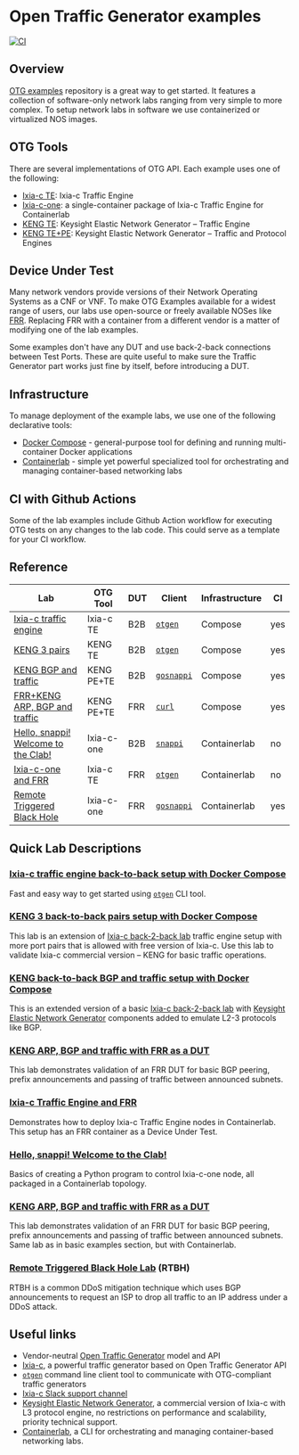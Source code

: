 # Open Traffic Generator examples
[![CI](https://github.com/open-traffic-generator/otg-examples/actions/workflows/ci.yml/badge.svg)](https://github.com/open-traffic-generator/otg-examples/actions/workflows/ci.yml)

## Overview 

[OTG examples](https://github.com/open-traffic-generator/otg-examples) repository is a great way to get started. It features a collection of software-only network labs ranging from very simple to more complex. To setup network labs in software we use containerized or virtualized NOS images.

## OTG Tools

There are several implementations of OTG API. Each example uses one of the following:

* [Ixia-c TE](https://otg.dev/implementations/#ixia-c): Ixia-c Traffic Engine
* [Ixia-c-one](https://github.com/open-traffic-generator/ixia-c/blob/main/docs/deployments.md#deploy-ixia-c-one-using-containerlab): a single-container package of Ixia-c Traffic Engine for Containerlab
* [KENG TE](https://otg.dev/implementations/#keng): Keysight Elastic Network Generator – Traffic Engine
* [KENG TE+PE](https://otg.dev/implementations/#keng): Keysight Elastic Network Generator – Traffic and Protocol Engines

## Device Under Test

Many network vendors provide versions of their Network Operating Systems as a CNF or VNF. To make OTG Examples available for a widest range of users, our labs use open-source or freely available NOSes like [FRR](https://frrouting.org/). Replacing FRR with a container from a different vendor is a matter of modifying one of the lab examples.

Some examples don't have any DUT and use back-2-back connections between Test Ports. These are quite useful to make sure the Traffic Generator part works just fine by itself, before introducing a DUT.

## Infrastructure

To manage deployment of the example labs, we use one of the following declarative tools:

* [Docker Compose](https://docs.docker.com/compose/) - general-purpose tool for defining and running multi-container Docker applications
* [Containerlab](https://containerlab.dev/) - simple yet powerful specialized tool for orchestrating and managing container-based networking labs

## CI with Github Actions

Some of the lab examples include Github Action workflow for executing OTG tests on any changes to the lab code. This could serve as a template for your CI workflow.

## Reference

| Lab                                                                                                                       | OTG Tool    | DUT  | Client     | Infrastructure | CI  |
| ------------------------------------------------------------------------------------------------------------------------- | ----------- | ---- | ---------- | -------------- | --- |
| [Ixia-c traffic engine](https://github.com/open-traffic-generator/otg-examples/blob/main/docker-compose/b2b)              | Ixia-c TE   | B2B  | [`otgen`](../clients/otgen.md)    | Compose        | yes |
| [KENG 3 pairs](https://github.com/open-traffic-generator/otg-examples/blob/main/docker-compose/b2b-3pair)                 | KENG TE     | B2B  | [`otgen`](../clients/otgen.md)    | Compose        | yes  |
| [KENG BGP and traffic](https://github.com/open-traffic-generator/otg-examples/blob/main/docker-compose/cpdp-b2b)          | KENG PE+TE  | B2B  | [`gosnappi`](../clients/gosnappi.md) | Compose        | yes |
| [FRR+KENG ARP, BGP and traffic](https://github.com/open-traffic-generator/otg-examples/blob/main/docker-compose/cpdp-frr) | KENG PE+TE  | FRR  | [`curl`](../clients/curl.md) | Compose        | yes |
| [Hello, snappi! Welcome to the Clab!](https://github.com/open-traffic-generator/otg-examples/blob/main/clab/ixia-c-b2b)   | Ixia-c-one  | B2B  | [`snappi`](../clients/snappi.md)   | Containerlab   | no  |
| [Ixia-c-one and FRR](https://github.com/open-traffic-generator/otg-examples/blob/main/clab/ixia-c-te-frr)                 | Ixia-c TE   | FRR  | [`otgen`](../clients/otgen.md)    | Containerlab   | no  |
| [Remote Triggered Black Hole](https://github.com/open-traffic-generator/otg-examples/blob/main/clab/rtbh)                 | Ixia-c-one  | FRR  | [`gosnappi`](../clients/gosnappi.md) | Containerlab   | yes |


## Quick Lab Descriptions

### [Ixia-c traffic engine back-to-back setup with Docker Compose](docker-compose/b2b)

Fast and easy way to get started using [`otgen`](https://github.com/open-traffic-generator/otgen) CLI tool.

### [KENG 3 back-to-back pairs setup with Docker Compose](docker-compose/b2b-3pair)
This lab is an extension of [Ixia-c back-2-back lab](docker-compose/b2b/README.md) traffic engine setup with more port pairs that is allowed with free version of Ixia-c. Use this lab to validate Ixia-c commercial version – KENG for basic traffic operations.

### [KENG back-to-back BGP and traffic setup with Docker Compose](docker-compose/cpdp-b2b)

This is an extended version of a basic [Ixia-c back-2-back lab](docker-compose/b2b/README.md) with [Keysight Elastic Network Generator](https://www.keysight.com/us/en/products/network-test/protocol-load-test/keysight-elastic-network-generator.html) components added to emulate L2-3 protocols like BGP.

### [KENG ARP, BGP and traffic with FRR as a DUT](docker-compose/cpdp-frr)

This lab demonstrates validation of an FRR DUT for basic BGP peering, prefix announcements and passing of traffic between announced subnets.

### [Ixia-c Traffic Engine and FRR](/clab/ixia-c-te-frr)

Demonstrates how to deploy Ixia-c Traffic Engine nodes in Containerlab. This setup has an FRR container as a Device Under Test.

### [Hello, snappi! Welcome to the Clab!](/clab/ixia-c-b2b) 

Basics of creating a Python program to control Ixia-c-one node, all packaged in a Containerlab topology.

### [KENG ARP, BGP and traffic with FRR as a DUT](docker-compose/cpdp-frr) 

This lab demonstrates validation of an FRR DUT for basic BGP peering, prefix announcements and passing of traffic between announced subnets. Same lab as in basic examples section, but with Containerlab. 

### [Remote Triggered Black Hole Lab](/clab/rtbh) (RTBH) 

RTBH is a common DDoS mitigation technique which uses BGP announcements to request an ISP to drop all traffic to an IP address under a DDoS attack.

## Useful links

[//]: # (TODO add source tracking to the links)

* Vendor-neutral [Open Traffic Generator](https://github.com/open-traffic-generator) model and API
* [Ixia-c](https://github.com/open-traffic-generator/ixia-c), a powerful traffic generator based on Open Traffic Generator API
* [`otgen`](https://github.com/open-traffic-generator/otgen) command line client tool to communicate with OTG-compliant traffic generators
* [Ixia-c Slack support channel](https://github.com/open-traffic-generator/ixia-c/blob/main/docs/support.md)
* [Keysight Elastic Network Generator](https://www.keysight.com/us/en/products/network-test/protocol-load-test/keysight-elastic-network-generator.html), a commercial version of Ixia-c with L3 protocol engine, no restrictions on performance and scalability, priority technical support.
* [Containerlab](https://containerlab.dev/), a CLI for orchestrating and managing container-based networking labs.
